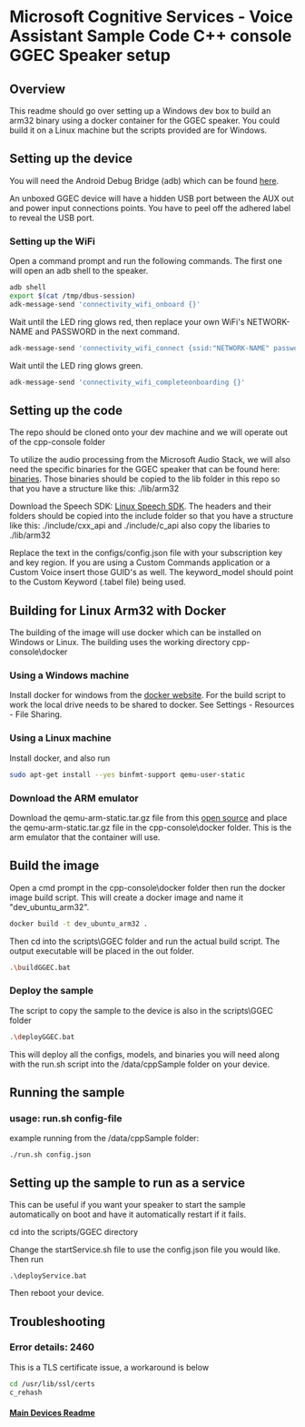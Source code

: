 # Microsoft Cognitive Services - Voice Assistant Sample Code C++ console GGEC Speaker setup

## Overview

This readme should go over setting up a Windows dev box to build an arm32 binary using a docker container for the GGEC speaker. You could build it on a Linux machine but the scripts provided are for Windows.

## Setting up the device

You will need the Android Debug Bridge (adb) which can be found [here](https://developer.android.com/studio/releases/platform-tools).

An unboxed GGEC device will have a hidden USB port between the AUX out and power input connections points. You have to peel off the adhered label to reveal the USB port.

### Setting up the WiFi

Open a command prompt and run the following commands. The first one will open an adb shell to the speaker.

  ```sh
  adb shell
  export $(cat /tmp/dbus-session)
  adk-message-send 'connectivity_wifi_onboard {}'
  ```  

Wait until the LED ring glows red, then replace your own WiFi's NETWORK-NAME and PASSWORD in the next command.

  ```sh
  adk-message-send 'connectivity_wifi_connect {ssid:"NETWORK-NAME" password:"PASSWORD" homeap:true}'
  ```  

Wait until the LED ring glows green.

  ```sh
  adk-message-send 'connectivity_wifi_completeonboarding {}'
  ```  

## Setting up the code

The repo should be cloned onto your dev machine and we will operate out of the cpp-console folder

To utilize the audio processing from the Microsoft Audio Stack, we will also need the specific binaries for the GGEC speaker that can be found here: [binaries](https://aka.ms/sdsdk-download). Those binaries should be copied to the lib folder in this repo so that you have a structure like this: ./lib/arm32

Download the Speech SDK: [Linux Speech SDK](https://aka.ms/csspeech/linuxbinary). The headers and their folders should be copied into the include folder so that you have a structure like this: ./include/cxx_api and ./include/c_api also copy the libaries to ./lib/arm32

Replace the text in the configs/config.json file with your subscription key and key region. If you are using a Custom Commands application or a Custom Voice insert those GUID's as well. The keyword_model should point to the Custom Keyword (.tabel file) being used.

## Building for Linux Arm32 with Docker

The building of the image will use docker which can be installed on Windows or Linux.
The building uses the working directory cpp-console\docker

### Using a Windows machine

Install docker for windows from the [docker website](https://docs.docker.com/docker-for-windows/).
For the build script to work the local drive needs to be shared to docker. See Settings - Resources - File Sharing.

### Using a Linux machine

Install docker, and also run

```sh
sudo apt-get install --yes binfmt-support qemu-user-static
```

### Download the ARM emulator

Download the qemu-arm-static.tar.gz file from this [open source](https://github.com/multiarch/qemu-user-static/releases/) and place the qemu-arm-static.tar.gz file in the cpp-console\docker folder. This is the arm emulator that the container will use.

## Build the image

Open a cmd prompt in the cpp-console\docker folder then run the docker image build script. This will create a docker image and name it "dev_ubuntu_arm32".

```sh
docker build -t dev_ubuntu_arm32 .
```

Then cd into the scripts\GGEC folder and run the actual build script. The output executable will be placed in the out folder.

```sh
.\buildGGEC.bat
```

### Deploy the sample

The script to copy the sample to the device is also in the scripts\GGEC folder

```sh
.\deployGGEC.bat
```

This will deploy all the configs, models, and binaries you will need along with the run.sh script into the /data/cppSample folder on your device.

## Running the sample

### usage: run.sh config-file
example running from the /data/cppSample folder:
    
    ./run.sh config.json
    
## Setting up the sample to run as a service

This can be useful if you want your speaker to start the sample automatically on boot and have it automatically restart if it fails.

cd into the scripts/GGEC directory

Change the startService.sh file to use the config.json file you would like. Then run

    .\deployService.bat

Then reboot your device.

## Troubleshooting

### Error details: 2460

This is a TLS certificate issue, a workaround is below

```sh
cd /usr/lib/ssl/certs
c_rehash
```

#### [Main Devices Readme](README.md)
